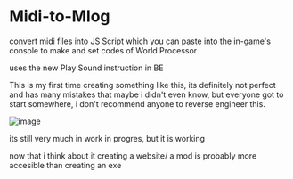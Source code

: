 # Midi-to-Mlog
convert midi files into JS Script which you can paste into the in-game's console to make and set codes of World Processor

uses the new Play Sound instruction in BE

This is my first time creating something like this, its definitely not perfect and has many mistakes that maybe i didn't even know, but everyone got to start somewhere, i don't recommend anyone to reverse engineer this.

![image](https://github.com/user-attachments/assets/96a61158-30e4-43f6-b31f-bf3d64ed5638)

its still very much in work in progres, but it is working

now that i think about it creating a website/ a mod is probably more accesible than creating an exe
